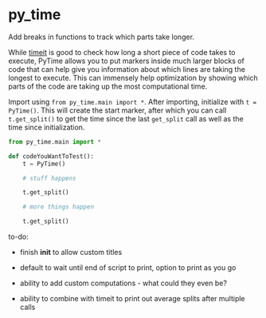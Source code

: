 py_time
=======

Add breaks in functions to track which parts take longer.

While [timeit](https://docs.python.org/2/library/timeit.html) is good to check how long a short piece of code takes to execute, PyTime allows you to put markers inside much larger blocks of code that can help give you information about which lines are taking the longest to execute. This can immensely help optimization by showing which parts of the code are taking up the most computational time.

Import using `from py_time.main import *`. After importing, initialize with `t = PyTime()`. This will create the start marker, after which you can call `t.get_split()` to get the time since the last `get_split` call as well as the time since initialization.

```python
from py_time.main import *

def codeYouWantToTest():
	t = PyTime()

	# stuff happens

	t.get_split()

	# more things happen

	t.get_split()

```

to-do:

- finish __init__ to allow custom titles

- default to wait until end of script to print, option to print as you go

- ability to add custom computations - what could they even be?

- ability to combine with timeit to print out average splits after multiple calls